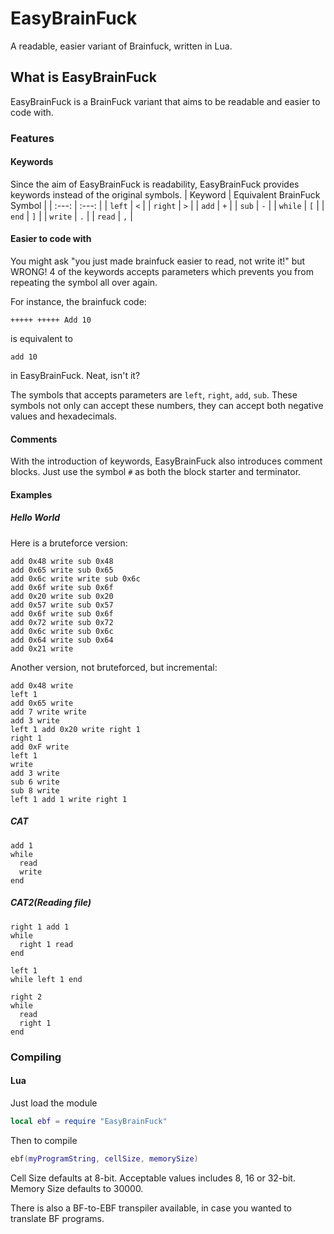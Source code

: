 # EasyBrainFuck
A readable, easier variant of Brainfuck, written in Lua.

## What is EasyBrainFuck
EasyBrainFuck is a BrainFuck variant that aims to be readable and easier to code with.

### Features
#### Keywords
Since the aim of EasyBrainFuck is readability, EasyBrainFuck provides keywords instead of the original symbols.
| Keyword | Equivalent BrainFuck Symbol |
| :---: | :---: |
| `left` | `<` |
| `right` | `>` |
| `add` | `+` |
| `sub` | `-` |
| `while` | `[` |
| `end` | `]` |
| `write` | `.` |
| `read` | `,` |

#### Easier to code with
You might ask "you just made brainfuck easier to read, not write it!" but WRONG! 4 of the keywords accepts parameters which prevents you from repeating the symbol all over again.

For instance, the brainfuck code:
```bf
+++++ +++++ Add 10
```
is equivalent to
```
add 10
```
in EasyBrainFuck. Neat, isn't it?

The symbols that accepts parameters are `left`, `right`, `add`, `sub`. These symbols not only can accept these numbers, they can accept both negative values and hexadecimals.

#### Comments
With the introduction of keywords, EasyBrainFuck also introduces comment blocks. Just use the symbol `#` as both the block starter and terminator.

#### Examples
##### Hello World
Here is a bruteforce version:
```
add 0x48 write sub 0x48 
add 0x65 write sub 0x65 
add 0x6c write write sub 0x6c 
add 0x6f write sub 0x6f 
add 0x20 write sub 0x20 
add 0x57 write sub 0x57 
add 0x6f write sub 0x6f 
add 0x72 write sub 0x72  
add 0x6c write sub 0x6c 
add 0x64 write sub 0x64 
add 0x21 write          
```
Another version, not bruteforced, but incremental:
```
add 0x48 write 
left 1 
add 0x65 write 
add 7 write write 
add 3 write 
left 1 add 0x20 write right 1 
right 1 
add 0xF write 
left 1 
write 
add 3 write 
sub 6 write 
sub 8 write 
left 1 add 1 write right 1 
```
##### CAT
```
add 1
while
  read
  write
end
```
##### CAT2(Reading file)
```
right 1 add 1
while
  right 1 read
end

left 1 
while left 1 end

right 2
while
  read
  right 1
end
```

### Compiling
#### Lua
Just load the module
```lua
local ebf = require "EasyBrainFuck"
```

Then to compile
```lua
ebf(myProgramString, cellSize, memorySize)
```
Cell Size defaults at 8-bit. Acceptable values includes 8, 16 or 32-bit.
Memory Size defaults to 30000.

There is also a BF-to-EBF transpiler available, in case you wanted to translate BF programs.
